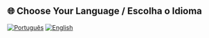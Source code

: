 ## 🌐 Choose Your Language / Escolha o Idioma

[![Português](https://img.shields.io/badge/PT-BR-blue)](README.pt.md)
[![English](https://img.shields.io/badge/EN-blue)](README.en.md)
